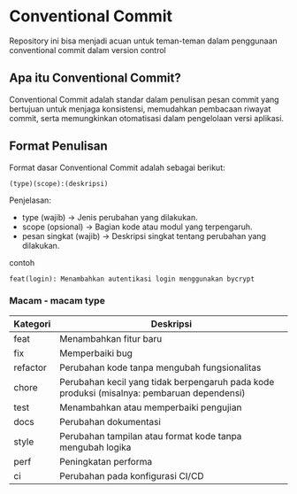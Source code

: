 # Conventional Commit
Repository ini bisa menjadi acuan untuk teman-teman dalam penggunaan conventional commit dalam version control

## Apa itu Conventional Commit?
Conventional Commit adalah standar dalam penulisan pesan commit yang bertujuan untuk menjaga konsistensi, memudahkan pembacaan riwayat commit, serta memungkinkan otomatisasi dalam pengelolaan versi aplikasi.

## Format Penulisan
Format dasar Conventional Commit adalah sebagai berikut:
```
(type)(scope):(deskripsi)
```
Penjelasan:
- type (wajib) → Jenis perubahan yang dilakukan.
- scope (opsional) → Bagian kode atau modul yang terpengaruh.
- pesan singkat (wajib) → Deskripsi singkat tentang perubahan yang dilakukan.

contoh
```
feat(login): Menambahkan autentikasi login menggunakan bycrypt
```

### Macam - macam type
| Kategori   | Deskripsi |
|------------|-----------|
| feat       | Menambahkan fitur baru |
| fix        | Memperbaiki bug |
| refactor   | Perubahan kode tanpa mengubah fungsionalitas |
| chore      | Perubahan kecil yang tidak berpengaruh pada kode produksi (misalnya: pembaruan dependensi) |
| test       | Menambahkan atau memperbaiki pengujian |
| docs       | Perubahan dokumentasi |
| style      | Perubahan tampilan atau format kode tanpa mengubah logika |
| perf       | Peningkatan performa |
| ci         | Perubahan pada konfigurasi CI/CD |

<!--Versi 1.0.0 20/03/2025-->
